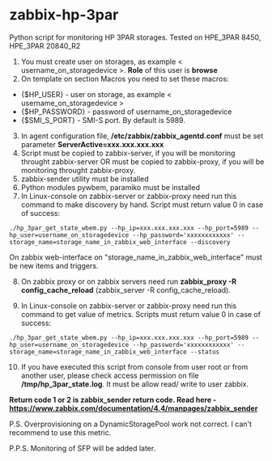 # zabbix-hp-3par

Python script for monitoring HP 3PAR storages. Tested on HPE_3PAR 8450,  HPE_3PAR 20840_R2

1) You must create user on storages, as example < username_on_storagedevice >. **Role** of this user is **browse**
2) On template on section Macros you need to set these macros:
- {$HP_USER} - user on storage, as example < username_on_storagedevice >
- {$HP_PASSWORD} - password of username_on_storagedevice
- {$SMI_S_PORT} - SMI-S port. By default is 5989.

3) In agent configuration file, **/etc/zabbix/zabbix_agentd.conf** must be set parameter **ServerActive=xxx.xxx.xxx.xxx**
4) Script must be copied to zabbix-server, if you will be monitoring throught zabbix-server OR must be copied to zabbix-proxy, if you will be monitoring throught zabbix-proxy.
5) zabbix-sender utility must be installed
6) Python modules pywbem, paramiko must be installed
7) In Linux-console on zabbix-server or zabbix-proxy need run this command to make discovery by hand. Script must return value 0 in case of success:
```
./hp_3par_get_state_wbem.py --hp_ip=xxx.xxx.xxx.xxx --hp_port=5989 --hp_user=username_on_storagedevice --hp_password='xxxxxxxxxxxx' --storage_name=storage_name_in_zabbix_web_interface --discovery
```
On zabbix web-interface on "storage_name_in_zabbix_web_interface" must be new items and triggers.

8) On zabbix proxy or on zabbix servers need run **zabbix_proxy -R config_cache_reload** (zabbix_server -R config_cache_reload).

9) In Linux-console on zabbix-server or zabbix-proxy need run this command to get value of metrics. Scripts must return value 0 in case of success:
```
./hp_3par_get_state_wbem.py --hp_ip=xxx.xxx.xxx.xxx --hp_port=5989 --hp_user=username_on_storagedevice --hp_password='xxxxxxxxxxxx' --storage_name=storage_name_in_zabbix_web_interface --status
```
10) If you have executed this script from console from user root or from another user, please check access permission on file **/tmp/hp_3par_state.log**. It must be allow read/ write to user zabbix.

**Return code 1 or 2 is zabbix_sender return code. Read here - https://www.zabbix.com/documentation/4.4/manpages/zabbix_sender**

P.S.
Overprovisioning on a DynamicStoragePool work not correct. I can't recommend to use this metric.

P.P.S.
Monitoring of SFP will be added later.
